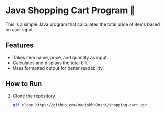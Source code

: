 # Java Shopping Cart Program 🛒
This is a simple Java program that calculates the total price of items based on user input.

## Features
- Takes item name, price, and quantity as input.
- Calculates and displays the total bill.
- Uses formatted output for better readability.

## How to Run
1. Clone the repository  
   ```sh
   git clone https://github.com/manishhhJoshi/shopping-cart.git
